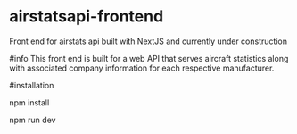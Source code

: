 # airstatsapi-frontend
Front end for airstats api built with NextJS and currently under construction

#info
This front end is built for a web API that serves aircraft statistics along with associated company information for each respective manufacturer.

#installation

npm install

npm run dev
